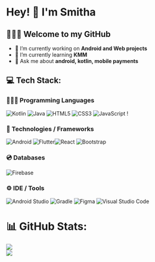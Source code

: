 # Hey! 👋 I'm Smitha
## 👩🏻‍💻 Welcome to my GitHub

- 🔭 I’m currently working on **Android and Web projects**
- 🌱 I’m currently learning **KMM**
- 💬 Ask me about **android, kotlin, mobile payments**

## 💻 Tech Stack:
### 👩🏻‍💻 Programming Languages
![Kotlin](https://img.shields.io/badge/kotlin-%237F52FF.svg?style=for-the-badge&logo=kotlin&logoColor=white) ![Java](https://img.shields.io/badge/java-%23ED8B00.svg?style=for-the-badge&logo=openjdk&logoColor=white) ![HTML5](https://img.shields.io/badge/html5-%23E34F26.svg?style=for-the-badge&logo=html5&logoColor=white) ![CSS3](https://img.shields.io/badge/css3-%231572B6.svg?style=for-the-badge&logo=css3&logoColor=white) ![JavaScript](https://img.shields.io/badge/javascript-%23323330.svg?style=for-the-badge&logo=javascript&logoColor=%23F7DF1E) !
### 📱 Technologies / Frameworks
![Android](https://img.shields.io/badge/Android-3DDC84?style=for-the-badge&logo=android&logoColor=white) ![Flutter](https://img.shields.io/badge/Flutter-%2302569B.svg?style=for-the-badge&logo=Flutter&logoColor=white)![React](https://img.shields.io/badge/react-%2320232a.svg?style=for-the-badge&logo=react&logoColor=%2361DAFB) ![Bootstrap](https://img.shields.io/badge/bootstrap-%23563D7C.svg?style=for-the-badge&logo=bootstrap&logoColor=white) 
### 💿 Databases 
![Firebase](https://img.shields.io/badge/Firebase-039BE5?style=for-the-badge&logo=Firebase&logoColor=white) 
### ⚙️  IDE / Tools 
![Android Studio](https://img.shields.io/badge/Android%20Studio-3DDC84.svg?style=for-the-badge&logo=android-studio&logoColor=white) ![Gradle](https://img.shields.io/badge/Gradle-02303A.svg?style=for-the-badge&logo=Gradle&logoColor=white) ![Figma](https://img.shields.io/badge/figma-%23F24E1E.svg?style=for-the-badge&logo=figma&logoColor=white)
 ![Visual Studio Code](https://img.shields.io/badge/Visual%20Studio%20Code-0078d7.svg?style=for-the-badge&logo=visual-studio-code&logoColor=white)

# 📊 GitHub Stats:
![](https://github-readme-streak-stats.herokuapp.com/?user=smitha-nandish&theme=dark&hide_border=false)<br/>
![](https://github-readme-stats.vercel.app/api/top-langs/?username=smitha-nandish&theme=dark&hide_border=false&include_all_commits=false&count_private=false&layout=compact&content-private=true)

